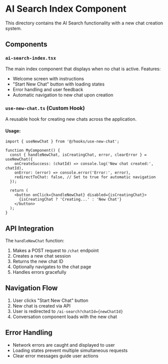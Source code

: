# AI Search Index Component

This directory contains the AI Search functionality with a new chat creation system.

## Components

### `ai-search-index.tsx`
The main index component that displays when no chat is active. Features:
- Welcome screen with instructions
- "Start New Chat" button with loading states
- Error handling and user feedback
- Automatic navigation to new chat upon creation

### `use-new-chat.ts` (Custom Hook)
A reusable hook for creating new chats across the application.

#### Usage:
```tsx
import { useNewChat } from '@/hooks/use-new-chat';

function MyComponent() {
  const { handleNewChat, isCreatingChat, error, clearError } = useNewChat({
    onCreateSuccess: (chatId) => console.log('New chat created:', chatId),
    onError: (error) => console.error('Error:', error),
    redirectToChat: false, // Set to true for automatic navigation
  });

  return (
    <button onClick={handleNewChat} disabled={isCreatingChat}>
      {isCreatingChat ? 'Creating...' : 'New Chat'}
    </button>
  );
}
```

## API Integration

The `handleNewChat` function:
1. Makes a POST request to `/chat` endpoint
2. Creates a new chat session
3. Returns the new chat ID
4. Optionally navigates to the chat page
5. Handles errors gracefully

## Navigation Flow

1. User clicks "Start New Chat" button
2. New chat is created via API
3. User is redirected to `/ai-search?chatId={newChatId}`
4. Conversation component loads with the new chat

## Error Handling

- Network errors are caught and displayed to user
- Loading states prevent multiple simultaneous requests
- Clear error messages guide user actions
